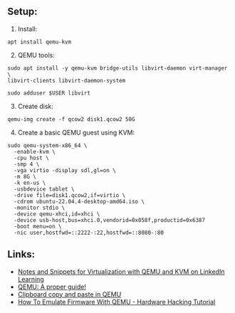 ## Setup:
1.  Install:
  ```
  apt install qemu-kvm
  ```
2.  QEMU tools:
  ```
  sudo apt install -y qemu-kvm bridge-utils libvirt-daemon virt-manager \
  libvirt-clients libvirt-daemon-system
  ```
  ```
  sudo adduser $USER libvirt
  ```
3.  Create disk:
  ```
  qemu-img create -f qcow2 disk1.qcow2 50G
  ```
4.  Create a basic QEMU guest using KVM:
  ```
  sudo qemu-system-x86_64 \
    -enable-kvm \
    -cpu host \
    -smp 4 \
    -vga virtio -display sdl,gl=on \
    -m 8G \
    -k en-us \
    -usbdevice tablet \
    -drive file=disk1.qcow2,if=virtio \
    -cdrom ubuntu-22.04.4-desktop-amd64.iso \
    -monitor stdio \
    -device qemu-xhci,id=xhci \
    -device usb-host,bus=xhci.0,vendorid=0x058f,productid=0x6387
    -boot menu=on \
    -nic user,hostfwd=::2222-:22,hostfwd=::8080-:80
  ```


## Links:
* [Notes and Snippets for Virtualization with QEMU and KVM on LinkedIn Learning](https://github.com/LinkedInLearning/virtualization-with-kvm-and-qemu-2487226/blob/main/Notes.md)
* [QEMU: A proper guide!](https://www.youtube.com/watch?v=AAfFewePE7c&t=488s)
* [Clipboard copy and paste in QEMU](https://www.youtube.com/watch?v=DcgF7-OHRTo)
* [How To Emulate Firmware With QEMU - Hardware Hacking Tutorial](https://www.youtube.com/watch?v=3yP3QOT-h98)
